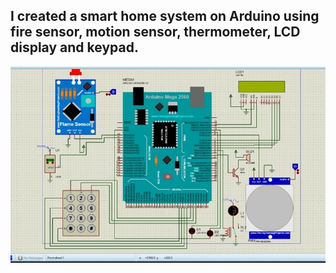 ## I created a smart home system on Arduino using fire sensor, motion sensor, thermometer, LCD display and keypad.
![Alt text](proteusdiagram.jpg?raw=true "Title")
